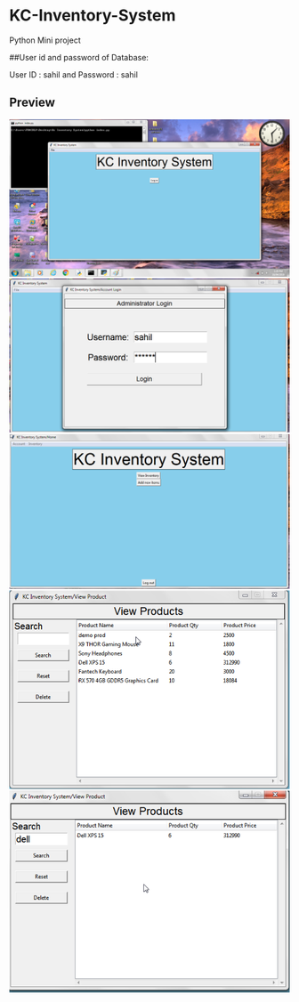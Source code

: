 # KC-Inventory-System
Python Mini project

##User id and password of Database:

User ID : sahil
and Password : sahil

## Preview

![Output1](https://github.com/SahilPulikal/KC-Inventory-System/blob/master/1.png)
![Output2](https://github.com/SahilPulikal/KC-Inventory-System/blob/master/2.png)
![Output3](https://github.com/SahilPulikal/KC-Inventory-System/blob/master/3.png)
![Output4](https://github.com/SahilPulikal/KC-Inventory-System/blob/master/4.png)
![Output5](https://github.com/SahilPulikal/KC-Inventory-System/blob/master/5.png)

